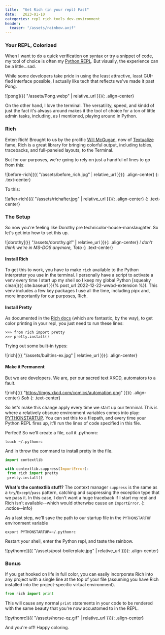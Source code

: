 ```yaml
---
title:  "Get Rich (in your repl) Fast"
date:   2023-01-10
categories: repl rich tools dev-environment
header: 
  teaser: "/assets/rainbow.avif"
---
```


### Your REPL, Colorized

When I want to do a quick verification on syntax or try a snippet of code, my tool of choice is often my [Python REPL](https://docs.python.org/3/tutorial/interpreter.html#interactive-mode). But visually, the experience can be a little...sad.  

<!-- excerpt-end -->

While some developers take pride in using the least attractive, least GUI-fied interface possible, I actually like tech that reflects we've made it past Pong.

![pong]({{ "/assets/Pong.webp" | relative_url }}){: .align-center}

On the other hand, I love the terminal. The versatility, speed, and kindd of just the fact it's always around makes it the tool of choice for a ton of little admin tasks, including, as I mentioned, playing around in Python.

### Rich

Enter: Rich! Brought to us by the prolific [Will McGugan](https://www.willmcgugan.com/), now of [Textualize](https://www.textualize.io/) fame, Rich is a great library for bringing colorful output, including tables, tracebacks, and full-paneled layouts, to the Terminal.

But for our purposes, we're going to rely on just a handful of lines to go from this:

![before-rich]({{ "/assets/before_rich.jpg" | relative_url }}){: .align-center}
{: .text-center}

To this:

![after-rich]({{ "/assets/richafter.jpg" | relative_url }}){: .align-center}
{: .text-center}

### The Setup

So now you're feeling like Dorothy pre technicolor-house-manslaughter. So let's get into how to set this up.

![dorothy]({{ "/assets/dorothy.gif" | relative_url }}){: .align-center}
*I don't think we're in MS-DOS anymore, Toto*
{: .text-center}

#### Install Rich

To get this to work, you have to make `rich` available to the Python interpreter you use in the terminal. I personally have a script to activate a venv every time I start up my shell so I keep my global Python  [squeaky clean]({{ site.baseurl }}{% post_url 2022-12-22-wwbd-extension %}). This venv includes a few key packages I use all the time, including pipx and, more importantly for our purposes, Rich.

#### Install Pretty

As documented in the [Rich docs](https://rich.readthedocs.io/en/stable/introduction.html) (which are fantastic, by the way), to get color printing in your repl, you just need to run these lines:

```shell
>>> from rich import pretty
>>> pretty.install()
```

Trying out some built-in types:

![rich]({{ "/assets/builtins-ex.jpg" | relative_url }}){: .align-center}

#### Make it Permanent

But we are developers. We are, per our sacred text XKCD, automators to a fault.

![rich]({{ "https://imgs.xkcd.com/comics/automation.png" }}){: .align-center}
*Sob*
{: .text-center}

So let's make this change apply every time we start up our terminal. This is where a relatively obscure environment variables comes into play: [PYTHONSTARTUP](https://docs.python.org/3/using/cmdline.html#envvar-PYTHONSTARTUP). You can set this to a filepath, and every time your Python REPL fires up, it'll run the lines of code specified in this file.

Perfect! So we'll create a file, call it .pythonrc:

```shell
touch ~/.pythonrc
```

And in throw the command to install pretty in the file.

```python
import contextlib

with contextlib.suppress(ImportError):
 from rich import pretty
 pretty.install()
```

**What's the contextlib stuff?**
The context manager `suppress` is the same as a `try`/`Except`/`pass` pattern, catching and suppressing the exception type that we pass it. In this case, I don't want a huge traceback if I start my repl and Rich isn't available--which would otherwise cause an `ImportError`.
{: .notice--info}

As a last step, we'll save the path to our startup file in the `PYTHONSTARTUP` environment variable

```shell
export PYTHONSTARTUP=~/.pythonrc
```

Restart your shell, enter the Python repl, and taste the rainbow.

![pythonrc]({{ "/assets/post-boilerplate.jpg" | relative_url }}){: .align-center}

### Bonus

If you get hooked on life in full color, you can easily incorporate Rich into any project with a single line at the top of your file (assuming you have Rich installed into the project-specific virtual environment).

```python
from rich import print
```

This will cause any normal `print` statements in your code to be rendered with the same beauty that you're now accustomed to in the REPL.

![pythonrc]({{ "/assets/horse-oz.gif" | relative_url }}){: .align-center}

And you're off! Happy coloring.
